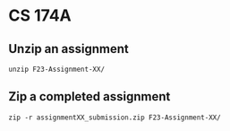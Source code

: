 # CS 174A

## Unzip an assignment

```
unzip F23-Assignment-XX/
```

## Zip a completed assignment

```
zip -r assignmentXX_submission.zip F23-Assignment-XX/
```
